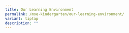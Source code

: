 ```yaml
---
title: Our Learning Environment
permalink: /moe-kindergarten/our-learning-environment/
variant: tiptap
description: ""
---
```

